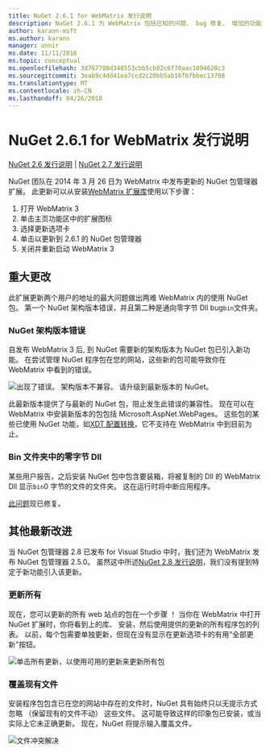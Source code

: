 ```yaml
---
title: NuGet 2.6.1 for WebMatrix 发行说明
description: NuGet 2.6.1 为 WebMatrix 包括已知的问题、 bug 修复、 增加的功能，以及 DCRs 的发行说明。
author: karann-msft
ms.author: karann
manager: unnir
ms.date: 11/11/2016
ms.topic: conceptual
ms.openlocfilehash: 3d767788d348553cbb5cb82c6f70aac1894628c3
ms.sourcegitcommit: 3eab9c4dd41ea7ccd2c28bb5ab16f6fbbec13708
ms.translationtype: MT
ms.contentlocale: zh-CN
ms.lasthandoff: 04/26/2018
---
```

# <a name="nuget-261-for-webmatrix-release-notes"></a>NuGet 2.6.1 for WebMatrix 发行说明

[NuGet 2.6 发行说明](../release-notes/nuget-2.6.md) | [NuGet 2.7 发行说明](../release-notes/nuget-2.7.md)

NuGet 团队在 2014 年 3 月 26 日为 WebMatrix 中发布更新的 NuGet 包管理器扩展。  此更新可以从安装[WebMatrix 扩展库](https://blogs.iis.net/webmatrix/retiring-the-webmatrix-extensions-gallery)使用以下步骤：

1. 打开 WebMatrix 3
1. 单击主页功能区中的扩展图标
1. 选择更新选项卡
1. 单击以更新到 2.6.1 的 NuGet 包管理器
1. 关闭并重新启动 WebMatrix 3

## <a name="notable-changes"></a>重大更改

此扩展更新两个用户的地址的最大问题做出两难 WebMatrix 内的使用 NuGet 包。  第一个 NuGet 架构版本错误，并且第二种是通向零字节 Dll bug`bin`文件夹。

### <a name="nuget-schema-version-error"></a>NuGet 架构版本错误

自发布 WebMatrix 3 后, 到 NuGet 需要新的架构版本为 NuGet 包已引入新功能。  在尝试管理 NuGet 程序包在您的网站，这些新的包可能导致你在 WebMatrix 中看到的错误。

![出现了错误。 架构版本不兼容。 请升级到最新版本的 NuGet。](./media/NuGet-2.8/webmatrix-schema-version.png)

此最新版本提供了与最新的 NuGet 包，阻止发生此错误的兼容性。 现在可以在 WebMatrix 中安装新版本的包包括 Microsoft.AspNet.WebPages。  这些包的某些已使用 NuGet 功能，如[XDT 配置转换](../release-notes/nuget-2.6.md#xdt)，它不支持在 WebMatrix 中到目前为止。

### <a name="zero-byte-dlls-in-bin-folder"></a>Bin 文件夹中的零字节 Dll

某些用户报告，之后安装 NuGet 包中包含要装箱，将被复制的 Dll 的 WebMatrix Dll 显示`bin`0 字节的文件的文件夹。  这在运行时将中断应用程序。

[此问题](https://nuget.codeplex.com/workitem/4060)现已修复。

## <a name="other-recent-improvements"></a>其他最新改进

当 NuGet 包管理器 2.8 已发布 for Visual Studio 中时，我们还为 WebMatrix 发布 NuGet 包管理器 2.5.0。  虽然这中所述[NuGet 2.8 发行说明](../release-notes/nuget-2.8.md#webmatrix-nuget-client-updates)，我们没有提到特定于新功能引入该更新。

### <a name="update-all"></a>更新所有

现在，您可以更新的所有 web 站点的包在一个步骤 ！  当你在 WebMatrix 中打开 NuGet 扩展时，你将看到上的库、 安装，然后使用提供的更新的所有程序包的列表。  以前，每个包需要单独更新，但现在没有显示在更新选项卡的有用"全部更新"按钮。

![单击所有更新，以使用可用的更新来更新所有包](./media/NuGet-2.8/webmatrix-update-all.png)

### <a name="overwrite-existing-files"></a>覆盖现有文件

安装程序包包含已在您的网站中存在的文件时，NuGet 具有始终只以无提示方式忽略 （保留现有的文件不动） 这些文件。  这可能导致这样的印象包已安装，或当实际上它未正确更新。  现在，NuGet 将提示输入覆盖文件。

![文件冲突解决](./media/NuGet-2.8/webmatrix-overwrite-file.png)
